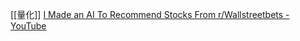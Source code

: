 [[量化]]
[I Made an AI To Recommend Stocks From r/Wallstreetbets - YouTube](https://www.youtube.com/watch?v=spDbteQAlbE)